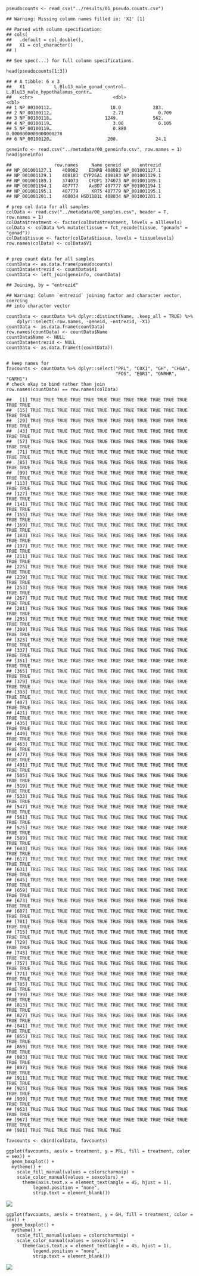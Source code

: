     pseudocounts <- read_csv("../results/01_pseudo.counts.csv")

    ## Warning: Missing column names filled in: 'X1' [1]

    ## Parsed with column specification:
    ## cols(
    ##   .default = col_double(),
    ##   X1 = col_character()
    ## )

    ## See spec(...) for full column specifications.

    head(pseudocounts[1:3])

    ## # A tibble: 6 x 3
    ##   X1           L.Blu13_male_gonad_control… L.Blu13_male_hypothalamus_contr…
    ##   <chr>                              <dbl>                            <dbl>
    ## 1 NP_00100112…                      18.0            283.                   
    ## 2 NP_00100112…                       2.71             0.709                
    ## 3 NP_00100118…                    1249.             562.                   
    ## 4 NP_00100119…                       3.00             0.105                
    ## 5 NP_00100119…                       0.880            0.0000000000000000278
    ## 6 NP_00100120…                     200.              24.1

    geneinfo <- read.csv("../metadata/00_geneinfo.csv", row.names = 1)
    head(geneinfo)

    ##                row.names     Name geneid       entrezid
    ## NP_001001127.1    408082    EDNRB 408082 NP_001001127.1
    ## NP_001001129.1    408183  CYP26A1 408183 NP_001001129.1
    ## NP_001001189.1    374073    CFDP1 374073 NP_001001189.1
    ## NP_001001194.1    407777    AvBD7 407777 NP_001001194.1
    ## NP_001001195.1    407779     KRT5 407779 NP_001001195.1
    ## NP_001001201.1    408034 HSD11B1L 408034 NP_001001201.1

    # prep col data for all samples
    colData <- read.csv("../metadata/00_samples.csv", header = T, row.names = 1)
    colData$treatment <- factor(colData$treatment, levels = alllevels)
    colData <- colData %>% mutate(tissue = fct_recode(tissue, "gonads" = "gonad"))
    colData$tissue <- factor(colData$tissue, levels = tissuelevels)
    row.names(colData) <- colData$V1


    # prep count data for all samples
    countData <- as.data.frame(pseudocounts)
    countData$entrezid <- countData$X1
    countData <- left_join(geneinfo, countData)

    ## Joining, by = "entrezid"

    ## Warning: Column `entrezid` joining factor and character vector, coercing
    ## into character vector

    countData <- countData %>% dplyr::distinct(Name, .keep_all = TRUE) %>%
        dplyr::select(-row.names, -geneid, -entrezid, -X1) 
    countData <- as.data.frame(countData)
    row.names(countData) <- countData$Name
    countData$Name <- NULL
    countData$entrezid <- NULL
    countData <- as.data.frame(t(countData))


    # keep names for 
    favcounts <- countData %>% dplyr::select("PRL", "COX1", "GH", "CHGA", 
                                             "FOS", "EGR1", "GNRHR", "GNRH1")
    # check okay to bind rather than join
    row.names(countData) == row.names(colData)

    ##   [1] TRUE TRUE TRUE TRUE TRUE TRUE TRUE TRUE TRUE TRUE TRUE TRUE TRUE TRUE
    ##  [15] TRUE TRUE TRUE TRUE TRUE TRUE TRUE TRUE TRUE TRUE TRUE TRUE TRUE TRUE
    ##  [29] TRUE TRUE TRUE TRUE TRUE TRUE TRUE TRUE TRUE TRUE TRUE TRUE TRUE TRUE
    ##  [43] TRUE TRUE TRUE TRUE TRUE TRUE TRUE TRUE TRUE TRUE TRUE TRUE TRUE TRUE
    ##  [57] TRUE TRUE TRUE TRUE TRUE TRUE TRUE TRUE TRUE TRUE TRUE TRUE TRUE TRUE
    ##  [71] TRUE TRUE TRUE TRUE TRUE TRUE TRUE TRUE TRUE TRUE TRUE TRUE TRUE TRUE
    ##  [85] TRUE TRUE TRUE TRUE TRUE TRUE TRUE TRUE TRUE TRUE TRUE TRUE TRUE TRUE
    ##  [99] TRUE TRUE TRUE TRUE TRUE TRUE TRUE TRUE TRUE TRUE TRUE TRUE TRUE TRUE
    ## [113] TRUE TRUE TRUE TRUE TRUE TRUE TRUE TRUE TRUE TRUE TRUE TRUE TRUE TRUE
    ## [127] TRUE TRUE TRUE TRUE TRUE TRUE TRUE TRUE TRUE TRUE TRUE TRUE TRUE TRUE
    ## [141] TRUE TRUE TRUE TRUE TRUE TRUE TRUE TRUE TRUE TRUE TRUE TRUE TRUE TRUE
    ## [155] TRUE TRUE TRUE TRUE TRUE TRUE TRUE TRUE TRUE TRUE TRUE TRUE TRUE TRUE
    ## [169] TRUE TRUE TRUE TRUE TRUE TRUE TRUE TRUE TRUE TRUE TRUE TRUE TRUE TRUE
    ## [183] TRUE TRUE TRUE TRUE TRUE TRUE TRUE TRUE TRUE TRUE TRUE TRUE TRUE TRUE
    ## [197] TRUE TRUE TRUE TRUE TRUE TRUE TRUE TRUE TRUE TRUE TRUE TRUE TRUE TRUE
    ## [211] TRUE TRUE TRUE TRUE TRUE TRUE TRUE TRUE TRUE TRUE TRUE TRUE TRUE TRUE
    ## [225] TRUE TRUE TRUE TRUE TRUE TRUE TRUE TRUE TRUE TRUE TRUE TRUE TRUE TRUE
    ## [239] TRUE TRUE TRUE TRUE TRUE TRUE TRUE TRUE TRUE TRUE TRUE TRUE TRUE TRUE
    ## [253] TRUE TRUE TRUE TRUE TRUE TRUE TRUE TRUE TRUE TRUE TRUE TRUE TRUE TRUE
    ## [267] TRUE TRUE TRUE TRUE TRUE TRUE TRUE TRUE TRUE TRUE TRUE TRUE TRUE TRUE
    ## [281] TRUE TRUE TRUE TRUE TRUE TRUE TRUE TRUE TRUE TRUE TRUE TRUE TRUE TRUE
    ## [295] TRUE TRUE TRUE TRUE TRUE TRUE TRUE TRUE TRUE TRUE TRUE TRUE TRUE TRUE
    ## [309] TRUE TRUE TRUE TRUE TRUE TRUE TRUE TRUE TRUE TRUE TRUE TRUE TRUE TRUE
    ## [323] TRUE TRUE TRUE TRUE TRUE TRUE TRUE TRUE TRUE TRUE TRUE TRUE TRUE TRUE
    ## [337] TRUE TRUE TRUE TRUE TRUE TRUE TRUE TRUE TRUE TRUE TRUE TRUE TRUE TRUE
    ## [351] TRUE TRUE TRUE TRUE TRUE TRUE TRUE TRUE TRUE TRUE TRUE TRUE TRUE TRUE
    ## [365] TRUE TRUE TRUE TRUE TRUE TRUE TRUE TRUE TRUE TRUE TRUE TRUE TRUE TRUE
    ## [379] TRUE TRUE TRUE TRUE TRUE TRUE TRUE TRUE TRUE TRUE TRUE TRUE TRUE TRUE
    ## [393] TRUE TRUE TRUE TRUE TRUE TRUE TRUE TRUE TRUE TRUE TRUE TRUE TRUE TRUE
    ## [407] TRUE TRUE TRUE TRUE TRUE TRUE TRUE TRUE TRUE TRUE TRUE TRUE TRUE TRUE
    ## [421] TRUE TRUE TRUE TRUE TRUE TRUE TRUE TRUE TRUE TRUE TRUE TRUE TRUE TRUE
    ## [435] TRUE TRUE TRUE TRUE TRUE TRUE TRUE TRUE TRUE TRUE TRUE TRUE TRUE TRUE
    ## [449] TRUE TRUE TRUE TRUE TRUE TRUE TRUE TRUE TRUE TRUE TRUE TRUE TRUE TRUE
    ## [463] TRUE TRUE TRUE TRUE TRUE TRUE TRUE TRUE TRUE TRUE TRUE TRUE TRUE TRUE
    ## [477] TRUE TRUE TRUE TRUE TRUE TRUE TRUE TRUE TRUE TRUE TRUE TRUE TRUE TRUE
    ## [491] TRUE TRUE TRUE TRUE TRUE TRUE TRUE TRUE TRUE TRUE TRUE TRUE TRUE TRUE
    ## [505] TRUE TRUE TRUE TRUE TRUE TRUE TRUE TRUE TRUE TRUE TRUE TRUE TRUE TRUE
    ## [519] TRUE TRUE TRUE TRUE TRUE TRUE TRUE TRUE TRUE TRUE TRUE TRUE TRUE TRUE
    ## [533] TRUE TRUE TRUE TRUE TRUE TRUE TRUE TRUE TRUE TRUE TRUE TRUE TRUE TRUE
    ## [547] TRUE TRUE TRUE TRUE TRUE TRUE TRUE TRUE TRUE TRUE TRUE TRUE TRUE TRUE
    ## [561] TRUE TRUE TRUE TRUE TRUE TRUE TRUE TRUE TRUE TRUE TRUE TRUE TRUE TRUE
    ## [575] TRUE TRUE TRUE TRUE TRUE TRUE TRUE TRUE TRUE TRUE TRUE TRUE TRUE TRUE
    ## [589] TRUE TRUE TRUE TRUE TRUE TRUE TRUE TRUE TRUE TRUE TRUE TRUE TRUE TRUE
    ## [603] TRUE TRUE TRUE TRUE TRUE TRUE TRUE TRUE TRUE TRUE TRUE TRUE TRUE TRUE
    ## [617] TRUE TRUE TRUE TRUE TRUE TRUE TRUE TRUE TRUE TRUE TRUE TRUE TRUE TRUE
    ## [631] TRUE TRUE TRUE TRUE TRUE TRUE TRUE TRUE TRUE TRUE TRUE TRUE TRUE TRUE
    ## [645] TRUE TRUE TRUE TRUE TRUE TRUE TRUE TRUE TRUE TRUE TRUE TRUE TRUE TRUE
    ## [659] TRUE TRUE TRUE TRUE TRUE TRUE TRUE TRUE TRUE TRUE TRUE TRUE TRUE TRUE
    ## [673] TRUE TRUE TRUE TRUE TRUE TRUE TRUE TRUE TRUE TRUE TRUE TRUE TRUE TRUE
    ## [687] TRUE TRUE TRUE TRUE TRUE TRUE TRUE TRUE TRUE TRUE TRUE TRUE TRUE TRUE
    ## [701] TRUE TRUE TRUE TRUE TRUE TRUE TRUE TRUE TRUE TRUE TRUE TRUE TRUE TRUE
    ## [715] TRUE TRUE TRUE TRUE TRUE TRUE TRUE TRUE TRUE TRUE TRUE TRUE TRUE TRUE
    ## [729] TRUE TRUE TRUE TRUE TRUE TRUE TRUE TRUE TRUE TRUE TRUE TRUE TRUE TRUE
    ## [743] TRUE TRUE TRUE TRUE TRUE TRUE TRUE TRUE TRUE TRUE TRUE TRUE TRUE TRUE
    ## [757] TRUE TRUE TRUE TRUE TRUE TRUE TRUE TRUE TRUE TRUE TRUE TRUE TRUE TRUE
    ## [771] TRUE TRUE TRUE TRUE TRUE TRUE TRUE TRUE TRUE TRUE TRUE TRUE TRUE TRUE
    ## [785] TRUE TRUE TRUE TRUE TRUE TRUE TRUE TRUE TRUE TRUE TRUE TRUE TRUE TRUE
    ## [799] TRUE TRUE TRUE TRUE TRUE TRUE TRUE TRUE TRUE TRUE TRUE TRUE TRUE TRUE
    ## [813] TRUE TRUE TRUE TRUE TRUE TRUE TRUE TRUE TRUE TRUE TRUE TRUE TRUE TRUE
    ## [827] TRUE TRUE TRUE TRUE TRUE TRUE TRUE TRUE TRUE TRUE TRUE TRUE TRUE TRUE
    ## [841] TRUE TRUE TRUE TRUE TRUE TRUE TRUE TRUE TRUE TRUE TRUE TRUE TRUE TRUE
    ## [855] TRUE TRUE TRUE TRUE TRUE TRUE TRUE TRUE TRUE TRUE TRUE TRUE TRUE TRUE
    ## [869] TRUE TRUE TRUE TRUE TRUE TRUE TRUE TRUE TRUE TRUE TRUE TRUE TRUE TRUE
    ## [883] TRUE TRUE TRUE TRUE TRUE TRUE TRUE TRUE TRUE TRUE TRUE TRUE TRUE TRUE
    ## [897] TRUE TRUE TRUE TRUE TRUE TRUE TRUE TRUE TRUE TRUE TRUE TRUE TRUE TRUE
    ## [911] TRUE TRUE TRUE TRUE TRUE TRUE TRUE TRUE TRUE TRUE TRUE TRUE TRUE TRUE
    ## [925] TRUE TRUE TRUE TRUE TRUE TRUE TRUE TRUE TRUE TRUE TRUE TRUE TRUE TRUE
    ## [939] TRUE TRUE TRUE TRUE TRUE TRUE TRUE TRUE TRUE TRUE TRUE TRUE TRUE TRUE
    ## [953] TRUE TRUE TRUE TRUE TRUE TRUE TRUE TRUE TRUE TRUE TRUE TRUE TRUE TRUE
    ## [967] TRUE TRUE TRUE TRUE TRUE TRUE TRUE TRUE TRUE TRUE TRUE TRUE TRUE TRUE
    ## [981] TRUE TRUE TRUE TRUE TRUE TRUE TRUE

    favcounts <- cbind(colData, favcounts)

    ggplot(favcounts, aes(x = treatment, y = PRL, fill = treatment, color = sex)) +
      geom_boxplot() + 
      mytheme() +
        scale_fill_manual(values = colorscharmaip) +
        scale_color_manual(values = sexcolors) +
          theme(axis.text.x = element_text(angle = 45, hjust = 1),
              legend.position = "none",
              strip.text = element_blank()) 

![](../figures/favegenes/pseudocounts-1.png)

    ggplot(favcounts, aes(x = treatment, y = GH, fill = treatment, color = sex)) +
      geom_boxplot() + 
      mytheme() +
        scale_fill_manual(values = colorscharmaip) +
        scale_color_manual(values = sexcolors) +
          theme(axis.text.x = element_text(angle = 45, hjust = 1),
              legend.position = "none",
              strip.text = element_blank()) 

![](../figures/favegenes/pseudocounts-2.png)
